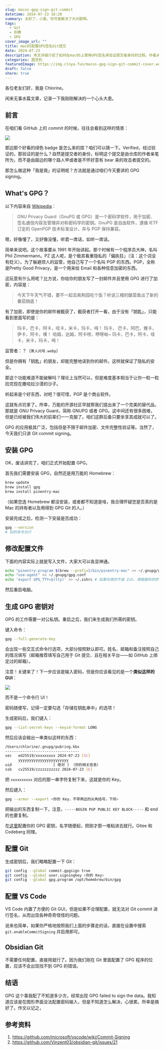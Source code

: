 ```yaml
---
slug: macos-gpg-sign-git-commit
datetime: 2024-07-23 18:28
summary: 太好了，小氯，你可是解决了大问题啊。
tags:
  - Git
  - 折腾
  - GPG
cover_image_url: ""
title: macOS配置GPG签名Git提交
date: 2024-07-23
description: 本文详细介绍了如何在macOS上使用GPG签名来验证提交者身份的过程。作者从GPG的历史和功能开始，讲述了其加密和签名的重要性，接着指导读者如何在Mac上安装和配置GPG，包括生成密钥对、在GitHub上设置GPG密钥，以及如何配置Git和VS Code以支持GPG签名。文章还提到了Obsidian Git的配置，并分享了一些解决常见问题的经验。通过这些步骤，用户可以确保他们的Git提交是经过验证的，增强了提交的安全性和可信度。
categories: 图灵机
featuredImage: https://img.clnya.fun/macos-gpg-sign-git-commit-cover.webp
draft: false
share: true
---
```

各位老友们好，我是 Chlorine。

闲来无事水篇文章，记录一下我刚刚解决的一个心头大患。

## 前言

在咱们看 GitHub 上的 commit 的时候，往往会看到这样的情景：

![](https://static.quail.ink/media/d2ng6hm25r.webp)

那边那个好看的绿色 badge 是怎么来的捏？咱们可以猜一下。Verified，经过验证的，那验证的是什么？自然是提交者的身份，标明这个提交是由仓库的作者亲笔所为，而不是由路边的哪个路人甲或者是不怀好意有 bear 来的攻击者提交的。

那怎么做这种「我是我」的证明呢？方法就是通过咱们今天要讲的 GPG signing。

## What's GPG？

以下内容来自 [Wikipedia](https://zh.wikipedia.org/wiki/GnuPG)：

> GNU Privacy Guard（GnuPG 或 GPG）是一个密码学软件，用于加密、签名通信内容及管理非对称密码学的密钥。GnuPG 是自由软件，遵循 IETF 订定的 OpenPGP 技术标准设计，并与 PGP 保持兼容。

嗯，好像懂了，又好像没懂，听君一席话，如听一席话。

简单来说吧。这个故事要从 1991 年开始讲起。那个时候有一个程序员大神，名叫Phil Zimmermann。PZ 这人呢，是个极其看重隐私的「偏执狂」（注：这个词没有贬义）。为了躲避烦人的监管，他自己写了一个名叫 PGP 的东西。PGP，全称是Pretty Good Privacy，是一个用来给 Email 和各种信息加密的东西。

这玩意有什么用呢？比方说，你给你的朋友写了一封邮件并且使用 GPG 进行了加密，内容是：

> 今天下午天气不错，要不一起去紫荆园吃个饭？听说三楼的酸菜鱼出了新的番茄锅底！

有了加密，即使是你的邮件被截获了，截获者打开一看，由于没有「钥匙」，只能看到里面写的是：

> 玛卡，巴卡，阿卡，哇卡，米卡，玛卡，呣！ 玛卡， 巴卡，阿巴，雅卡，伊卡，阿卡，噢！ 哈姆，达姆，阿卡嗙，咿呀呦~ 玛卡，巴卡，阿卡，哇卡，米卡，玛卡，呣！

监管者：？（`黑人问号.webp`）

但是你拥有「钥匙」的朋友，却能完整地读到你的邮件。这样就保证了隐私的安全。

那这个功能难道不能破解吗？理论上当然可以，但是难度基本相当于让你一粒一粒捡完现在撒哈拉沙漠的沙子。

听起来是个好东西，对吧？很可惜，PGP 是个商业软件。

这就有点坑爹了。所幸，万能的开源社区早就帮我们搓出来了一个完美的替代品，那就是 GNU Privacy Guard，简称 GNUPG 或者 GPG。这中间还有很多困难，但是已经被我们伟大的前辈们一一克服了。咱们这群后备只要坐享其成就可以了。

GPG 的应用极其广泛，包括但是不限于邮件加密、文件完整性验证等。当然了，今天我们只讲 Git commit signing。

## 安装 GPG

OK，废话讲完了，咱们正式开始配置 GPG。

首先我们需要安装 GPG，自然还是用万能的 Homebrew：

```bash
brew update
brew install gpg
brew install pinentry-mac
```

（如果您连 Homebrew 都没安装，或者都不知道是啥，我合理怀疑您是否真的是 Mac 的持有者以及用得到 GPG Git 的人。）

安装完成之后，检测一下安装是否成功：

```bash
gpg --version
# 别的命令也行
```

## 修改配置文件

下面的内容实际上就是写入文件，大家大可以各显神通。

```bash
echo "pinentry-program $(brew --prefix)/bin/pinentry-mac" >> ~/.gnupg/gpg-agent.conf
echo "use-agent" >> ~/.gnupg/gpg.conf
echo 'export GPG_TTY=$(tty)' >> ~/.zshrc # 如果你用的不是 Zsh，请根据你的终端修改
```

然后重启电脑。

## 生成 GPG 密钥对

GPG 的工作需要一对公私钥。重启之后，我们来生成我们所需的密钥。

键入命令：

```bash
gpg --full-generate-key
```

会出现一些交互式命令行选项，大部分按照默认即可。姓名、邮箱和备注按照自己的情况填写（邮箱推荐填写自己用于 Git 提交、且在相关平台——如 GitHub 上绑定过的邮箱）。

注意！关键来了！下一步应该是输入密码，但是你应该看见的是一个**类似这样的 GUI**：

![](https://static.quail.ink/media/3869lueyn0.webp)

而不是一个命令行 UI！

密码随便写，记得一定要勾选「存储在钥匙串中」的选项！

生成密码后，我们键入：

```bash
gpg --list-secret-keys --keyid-format LONG
```

然后应该会输出一串类似这样的东西：

```bash
/Users/chlorine/.gnupg/pubring.kbx
----------------------------------
sec   ed25519/xxxxxxxxx 2024-07-23 [SC]
      yyyyyyyyyyyyyyyyyyyyyyy
uid                   [ 绝对 ] （你的相关信息）
ssb   cv25519/zzzzzzzzzzz 2024-07-23 [E]
```

把 `xxxxxxxxxx` 对应的那一串字符复制下来，这就是你的 Key。

然后键入：

```bash
gpg --armor --export <你的 Key，不带两边的尖角括号，下同>
```

把输出的东西复制一下，注意，`-----BEGIN PGP PUBLIC KEY BLOCK-----` 和 end 的也要复制。

在[这里](https://github.com/settings/keys)配置你的 GPG 密钥，名字随便起，把刚才那一堆粘进去就行。Gitee 和 Codeberg 同理。

## 配置 Git

生成密钥后，我们略略配置一下 Git：

```bash
git config --global commit.gpgsign true
git config --global user.signingkey <你的 Key>
git config --global gpg.program /opt/homebrew/bin/gpg
```

## 配置 VS Code

VS Code 内置了方便的 Git GUI，但是如果不合理配置，就无法对 Git commit 进行签名，从而出现各种奇奇怪怪的问题。

说来也简单，如果你严格地按照我们上面的步骤走的话，直接在设置中搜索 `git.enableCommitSigning` 并启用即可。

## Obsidian Git

不需要任何配置，直接用就行了。因为我们刚在 Git 里面配置了 GPG 程序的位置，应该不会出现找不到 GPG 的错误。

## 结语

GPG 这个事我配了不知道多少次，经常出现 GPG failed to sign the data。我知道应该是在图形界面没法配置密码输入，但是不知道怎么解决，心很累。所幸是搞好了。作文以记之，

## 参考资料

1. https://github.com/microsoft/vscode/wiki/Commit-Signing
2. https://github.com/Vinzent03/obsidian-git/issues/21
